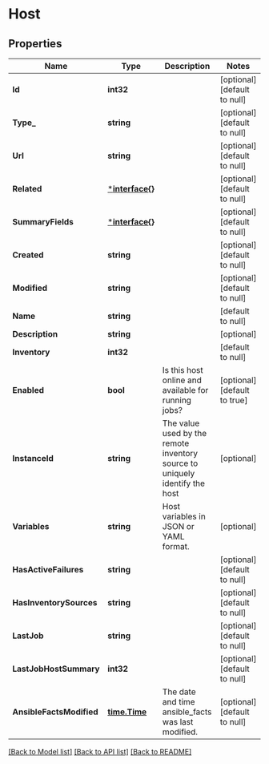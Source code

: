 # Host

## Properties
Name | Type | Description | Notes
------------ | ------------- | ------------- | -------------
**Id** | **int32** |  | [optional] [default to null]
**Type_** | **string** |  | [optional] [default to null]
**Url** | **string** |  | [optional] [default to null]
**Related** | [***interface{}**](interface{}.md) |  | [optional] [default to null]
**SummaryFields** | [***interface{}**](interface{}.md) |  | [optional] [default to null]
**Created** | **string** |  | [optional] [default to null]
**Modified** | **string** |  | [optional] [default to null]
**Name** | **string** |  | [default to null]
**Description** | **string** |  | [optional] 
**Inventory** | **int32** |  | [default to null]
**Enabled** | **bool** | Is this host online and available for running jobs? | [optional] [default to true]
**InstanceId** | **string** | The value used by the remote inventory source to uniquely identify the host | [optional] 
**Variables** | **string** | Host variables in JSON or YAML format. | [optional] 
**HasActiveFailures** | **string** |  | [optional] [default to null]
**HasInventorySources** | **string** |  | [optional] [default to null]
**LastJob** | **string** |  | [optional] [default to null]
**LastJobHostSummary** | **int32** |  | [optional] [default to null]
**AnsibleFactsModified** | [**time.Time**](time.Time.md) | The date and time ansible_facts was last modified. | [optional] [default to null]

[[Back to Model list]](../README.md#documentation-for-models) [[Back to API list]](../README.md#documentation-for-api-endpoints) [[Back to README]](../README.md)

